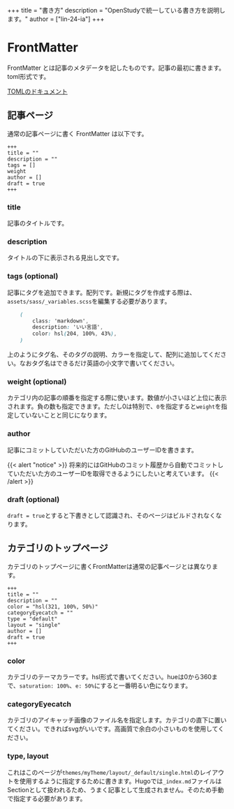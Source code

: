 +++
title = "書き方"
description = "OpenStudyで統一している書き方を説明します。"
author = ["lin-24-ia"]
+++

# FrontMatter

FrontMatter とは記事のメタデータを記したものです。記事の最初に書きます。toml形式です。

[TOMLのドキュメント](https://toml.io/ja/v0.4.0)

## 記事ページ

通常の記事ページに書く FrontMatter は以下です。

    +++
    title = ""
    description = ""
    tags = []
    weight
    author = []
    draft = true
    +++

### title

記事のタイトルです。

### description

タイトルの下に表示される見出し文です。

### tags (optional)

記事にタグを追加できます。配列です。新規にタグを作成する際は、`assets/sass/_variables.scss`を編集する必要があります。

```scss {title="_variables.scss"}
    (
        class: 'markdown',
        description: 'いい言語',
        color: hsl(204, 100%, 43%),
    )
```

上のようにタグ名、そのタグの説明、カラーを指定して、配列に追加してください。なおタグ名はできるだけ英語の小文字で書いてください。

### weight (optional)

カテゴリ内の記事の順番を指定する際に使います。数値が小さいほど上位に表示されます。負の数も指定できます。ただし0は特別で、`0`を指定すると`weight`を指定していないことと同じになります。

### author

記事にコミットしていただいた方のGitHubのユーザーIDを書きます。

{{< alert "notice" >}}
将来的にはGitHubのコミット履歴から自動でコミットしていただいた方のユーザーIDを取得できるようにしたいと考えています。
{{< /alert >}}

### draft (optional)

`draft = true`とすると下書きとして認識され、そのページはビルドされなくなります。

## カテゴリのトップページ

カテゴリのトップページに書くFrontMatterは通常の記事ページとは異なります。

    +++
    title = ""
    description = ""
    color = "hsl(321, 100%, 50%)"
    categoryEyecatch = ""
    type = "default"
    layout = "single"
    author = []
    draft = true
    +++

### color

カテゴリのテーマカラーです。hsl形式で書いてください。hueは0から360まで、`saturation: 100%`、`e: 50%`にすると一番明るい色になります。

### categoryEyecatch

カテゴリのアイキャッチ画像のファイル名を指定します。カテゴリの直下に置いてください。できればsvgがいいです。高画質で余白の小さいものを使用してください。

### type, layout

これはこのページが`themes/myTheme/layout/_default/single.html`のレイアウトを使用するように指定するために書きます。Hugoでは`_index.md`ファイルはSectionとして扱われるため、うまく記事として生成されません。そのため手動で指定する必要があります。